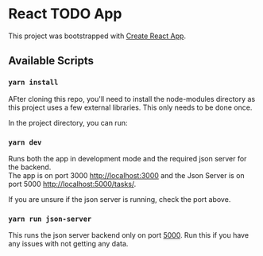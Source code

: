 # React TODO App

This project was bootstrapped with [Create React App](https://github.com/facebook/create-react-app).  

## Available Scripts


### `yarn install`

AFter cloning this repo, you'll need to install the node-modules directory as this project uses a few external libraries.  This only needs to be done once.

In the project directory, you can run:




### `yarn dev`

Runs both the app in development mode and the required json server for the backend.\
The app is on port 3000 [http://localhost:3000](http://localhost:3000) and the Json Server is on port 5000 [http://localhost:5000/tasks/](http://localhost:5000/tasks/).

If you are unsure if the json server is running, check the port above.




### `yarn run json-server`

This runs the json server backend only on port [5000](http://localhost:5000/tasks/).  Run this if you have any issues with not getting any data.
